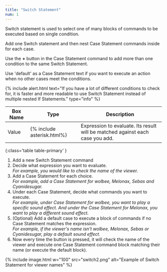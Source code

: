 ```yaml
---
title: "Switch Statement"
num: 1
---
```


Switch statement is used to select one of many blocks of commands to be executed based on single condition.   

Add one Switch statement and then nest Case Statement commands inside for each case.   

Use the **+** button in the Case Statement command to add more than one condition to the same Switch Statement.  

Use 'default' as a Case Statement text if you want to execute an action when no other cases meet the conditions.

{% include alert.html text="If you have a lot of different conditions to check for, it is faster and more readable to use Switch Statement instead of multiple nested If Statements." type="info" %} 

| Box Name | Type | Description | 
|-------|--------|--------|
| Value| {% include asterisk.html%}	 | Expression to evaluate. Its result will be matched against each case you add.
{:class='table table-primary' }

1. Add a new Switch Statement command
1. Decide what expression you want to evaluate.\
*For example, you would like to check the name of the viewer.*
2. Add a Case Statement for each choice.\
*For example, add a Case Statement for wolbee, Melonax, Sebas and Cyanidesugar.*
3. Under each Case Statement, decide what commands you want to execute.\
*For example, under Case Statement for wolbee, you want to play a specific sound effect. And under the Case Statement for Melonax, you want to play a different sound effect.*
4. (Optional) Add a default case to execute a block of commands if no Case Statement matches the expression.\
*For example, if the viewer's name isn't wolbee, Melonax, Sebas or Cyanidesugar, play a default sound effect.*
5. Now every time the button is pressed, it will check the name of the viewer and execute one Case Statement command block matching their name (or execute the default block).  


  {% include image.html w="100" src="switch2.png" alt="Example of Switch Statement for viewer names" %}









